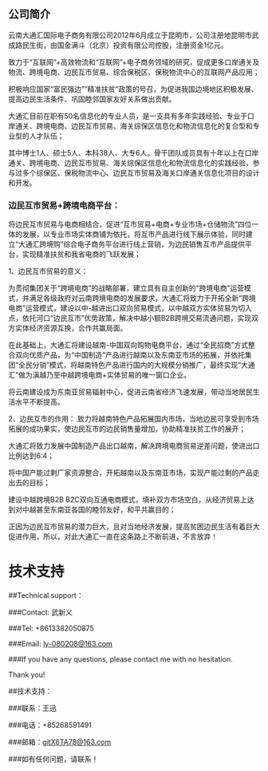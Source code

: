 ## 公司简介

云南大通汇国际电子商务有限公司2012年6月成立于昆明市，公司注册地昆明市武成路民生街，由国金满斗（北京）投资有限公司控股，注册资金1亿元。

 

致力于“互联网”+高效物流和“互联网”+电子商务领域的研究，促成更多口岸通关及物流、跨境电商、边民互市贸易、综合保税区、保税物流中心的互联网产品应用；

积极响应国家“富民强边”“精准扶贫”政策的号召，为促进我国边境地区积极发展、提高边民生活条件、巩固睦邻国家友好关系做出贡献。

 

大通汇目前在职有50名信息化的专业人员，是一支具有多年实践经验、专业于口岸通关、跨境电商、边民互市贸易、海关综保区信息化和物流信息化的复合型和专业型的人才队伍；

其中博士1人、硕士5人、本科38人、大专6人。骨干团队成员具有十年以上在口岸通关、跨境电商、边民互市贸易、海关综保区信息化和物流信息化的实践经验，参与过多个综保区、保税物流中心、边民互市贸易及海关口岸通关信息化项目的设计和开发。

### 边民互市贸易+跨境电商平台：

将边民互市贸易与电商相结合，促进“互市贸易+电商+专业市场+仓储物流”四位一体的发展，以专业市场实体商铺为依托，将互市产品进行线下展示体验，同时建立“大通汇跨境购”综合电子商务平台进行线上营销，为边民销售互市产品提供平台，实现精准扶贫和我省电商的飞跃发展；

 

1、边民互市贸易的意义：

为贯彻集团关于“跨境电商”的战略部署，建立具有自主创新的“跨境电商”运营模式，并满足各级政府对云南跨境电商的发展要求，大通汇将致力于开拓全新“跨境电商”运营模式，建设以中-越进出口双向贸易模式，以中越双方实体贸易为切入点，依托河口“边民互市”优势政策，解决中越小额B2B跨境交易流通问题，实现双方实体经济资源互换，合作共赢局面。

在此基础上，大通汇将建设越南-中国双向购物电商平台，通过“全民招商”方式整合双向优质产品，为“中国制造”产品进行越南以及东南亚市场的拓展，并依托集团“全民分销”模式，将越南特色产品进行国内的大规模分销推广，最终实现“大通汇”做为滇越乃至中越跨境电商+实体贸易的唯一窗口企业。

将云南建设成为东南亚贸易辐射中心，促进云南省经济飞速发展，带动当地居民生活水平不断提高。

2、边民互市的作用：
 致力将越南特色产品拓展国内市场，当地边民可享受到市场拓展的成功果实，使边民互市的边民销售量增加，协助精准扶贫工作的展开；

大通汇将致力发展中国制造产品出口越南，解决跨境电商贸易逆差问题，使进出口比例达到6:4；

将中国产能过剩厂家资源整合，开拓越南以及东南亚市场，实现产能过剩的产品走出去的目标；

建设中越跨境B2B  B2C双向互通电商模式，填补双方市场空白，从经济贸易上达到对中越甚至东南亚各国的睦邻友好，和平共赢目的；

 

正因为边民互市贸易的潜力巨大，且对当地经济发展，提高贫困边民生活有着巨大促进作用，所以，对此大通汇一直在这条路上不断前进，不言放弃！

# 技术支持
##Technical support：

###Contact: 武新义

###Tel: +8613382050875

###Email: ly-080208@163.com

###If you have any questions, please contact me with no hesitation.

Thank you!

##技术支持：

###联系：王迅

###电话：+85268591491

###邮箱：gitX6TA78@163.com

###如有任何问题，请联系！
